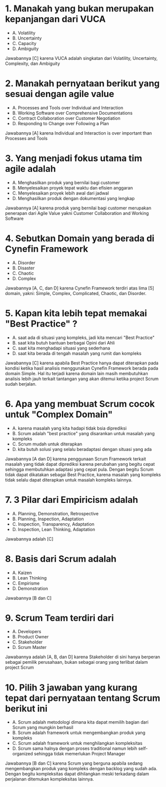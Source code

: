 # 1. Manakah yang bukan merupakan kepanjangan dari VUCA
- A. Volatility
- B. Uncertainty
- C. Capacity
- D. Ambiguity

Jawabannya [C] karena VUCA adalah singkatan dari Volatility, Uncertainty, Complexity, dan Ambiguity

# 2. Manakah pernyataan berikut yang sesuai dengan agile value
- A. Processes and Tools over Individual and Interaction
- B. Working Software over Comprehensive Documentations
- C. Contract Collaboration over Customer Negotiation
- D. Responding to Change over Following a Plan

Jawabannya [A] karena Individual and Interaction is over important than Processes and Tools

# 3. Yang menjadi fokus utama tim agile adalah
- A. Menghasilkan produk yang bernilai bagi customer
- B. Menyelesaikan proyek tepat waktu dan efisien anggaran
- C. Menyelesaikan proyek lebih awal dari jadwal
- D. Menghasilkan produk dengan dokumentasi yang lengkap

Jawabannya [A] karena produk yang bernilai bagi customer merupakan penerapan dari Agile Value yakni Customer Collaboration and Working Software

# 4. Sebutkan Domain yang berada di Cynefin Framework
- A. Disorder
- B. Disaster
- C. Chaotic
- D. Complex

Jawabannya [A, C, dan D] karena Cynefin Framework terdiri atas lima [5] domain, yakni: Simple, Complex, Complicated, Chaotic, dan Disorder.

# 5. Kapan kita lebih tepat memakai "Best Practice" ?
- A. saat ada di situasi yang kompleks, jadi kita mencari "Best Practice"
- B. saat kita butuh bantuan berbagai Opini dari Ahli
- C. saat kita menghadapi situasi yang sederhana
- D. saat kita berada di tengah masalah yang rumit dan kompleks

Jawabannya [C] karena apabila Best Practice hanya dapat diterapkan pada kondisi ketika hasil analisis menggunakan Cynefin Framework berada pada domain Simple. Hal itu terjadi karena domain lain masih membutuhkan analisis lebih jauh terkait tantangan yang akan ditemui ketika project Scrum sudah berjalan.

# 6. Apa yang membuat Scrum cocok untuk "Complex Domain"
- A. karena masalah yang kita hadapi tidak bsia diprediksi
- B. Scrum adalah "best practice" yang disarankan untuk masalah yang kompleks
- C. Scrum mudah untuk diterapkan
- D. kita butuh solusi yang selalu beradaptasi dengan situasi yang ada

Jawabannya [A dan D] karena penggunaan Scrum Framework terkait masalah yang tidak dapat diprediksi karena perubahan yang begitu cepat sehingga membutuhkan adaptasi yang cepat pula. Dengan begitu Scrum tidak dapat dikatakan sebagai Best Practice, karena masalah yang kompleks tidak selalu dapat diterapkan untuk masalah kompleks lainnya.

# 7. 3 Pilar dari Empiricism adalah
- A. Planning, Demonstration, Retrospective
- B. Planning, Inspection, Adaptation
- C. Inspection, Transparency, Adaptation
- D. Inspection, Lean Thinking, Adaptation

Jawabannya adalah [C]

# 8. Basis dari Scrum adalah
- A. Kaizen
- B. Lean Thinking
- C. Empirisme
- D. Demonstration

Jawabannya [B dan C]

# 9. Scrum Team terdiri dari
- A. Developers
- B. Product Owner
- C. Stakeholder
- D. Scrum Master

Jawabannya adalah [A, B, dan D] karena Stakeholder di sini hanya berperan sebagai pemilik perusahaan, bukan sebagai orang yang terlibat dalam project Scrum

# 10. Pilih 3 jawaban yang kurang tepat dari pernyataan tentang Scrum berikut ini
- A. Scrum adalah metodologi dimana kita dapat memilih bagian dari Scrum yang mungkin berhasil
- B. Scrum adalah framework untuk mengembangkan produk yang kompleks
- C. Scrum adalah framework untuk menghilangkan kompleksitas
- D. Scrum sama halnya dengan proses traditional namun lebih self-organized sehingga tidak memerlukan Project Manager

Jawabannya [B dan C] karena Scrum yang berguna apabila sedang mengembangkan produk yang kompleks dengan backlog yang sudah ada. Dengan begitu kompleksitas dapat dihilangkan meski terkadang dalam perjalanan ditemukan kompleksitas lainnya.
